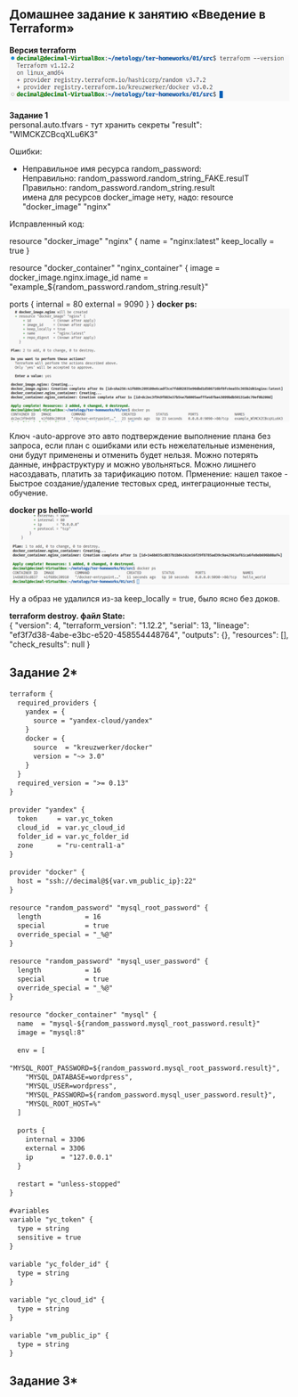 ## Домашнее задание к занятию «Введение в Terraform»

**Версия terraform**  
![alt text](check_version_terraform.PNG)

**Задание 1**  
personal.auto.tfvars - тут хранить секреты
"result": "WlMCKZCBcqXLu6K3"

Ошибки:
- Неправильное имя ресурса random_password:  
Неправильно: random_password.random_string_FAKE.resulT  
Правильно: random_password.random_string.result  
имена для ресурсов docker_image нету, надо: resource "docker_image" "nginx"  

Исправленный код:  

resource "docker_image" "nginx" {
  name         = "nginx:latest"
  keep_locally = true
}

resource "docker_container" "nginx_container" {
  image = docker_image.nginx.image_id
  name  = "example_${random_password.random_string.result}"

  ports {
    internal = 80
    external = 9090
  }
}
 **docker ps:**
![alt text](docker_ps.PNG)  

Ключ -auto-approve это авто подтверждение выполнение плана без запроса, если план c  ошибками или есть нежелательные изменения, они будут применены и отменить будет нельзя. Можно потерять данные, инфраструктуру и можно увольняться. Можно лишнего насоздавать, платить за тарификацию потом. Прменение: нашел такое - Быстрое создание/удаление тестовых сред, интеграционные тесты, обучение.

**docker ps hello-world**  
![alt text](hello_world.PNG)  

Ну а образ не удалился из-за keep_locally = true, было ясно без доков.

**terraform destroy. файл State:**  
{
  "version": 4,
  "terraform_version": "1.12.2",
  "serial": 13,
  "lineage": "ef3f7d38-4abe-e3bc-e520-458554448764",
  "outputs": {},
  "resources": [],
  "check_results": null
}

## Задание 2*  

```hcl
terraform {
  required_providers {
    yandex = {
      source = "yandex-cloud/yandex"
    }
    docker = {
      source  = "kreuzwerker/docker"
      version = "~> 3.0"
    }
  }
  required_version = ">= 0.13"
}

provider "yandex" {
  token     = var.yc_token
  cloud_id  = var.yc_cloud_id
  folder_id = var.yc_folder_id
  zone      = "ru-central1-a"
}

provider "docker" {
  host = "ssh://decimal@${var.vm_public_ip}:22"
}

resource "random_password" "mysql_root_password" {
  length           = 16
  special          = true
  override_special = "_%@"
}

resource "random_password" "mysql_user_password" {
  length           = 16
  special          = true
  override_special = "_%@"
}

resource "docker_container" "mysql" {
  name  = "mysql-${random_password.mysql_root_password.result}"
  image = "mysql:8"

  env = [
    "MYSQL_ROOT_PASSWORD=${random_password.mysql_root_password.result}",
    "MYSQL_DATABASE=wordpress",
    "MYSQL_USER=wordpress",
    "MYSQL_PASSWORD=${random_password.mysql_user_password.result}",
    "MYSQL_ROOT_HOST=%"
  ]

  ports {
    internal = 3306
    external = 3306
    ip       = "127.0.0.1" 
  }

  restart = "unless-stopped"
}

#variables
variable "yc_token" {
  type = string
  sensitive = true
}

variable "yc_folder_id" {
  type = string
}

variable "yc_cloud_id" {
  type = string
}

variable "vm_public_ip" {
  type = string
}

```

## Задание 3*  
